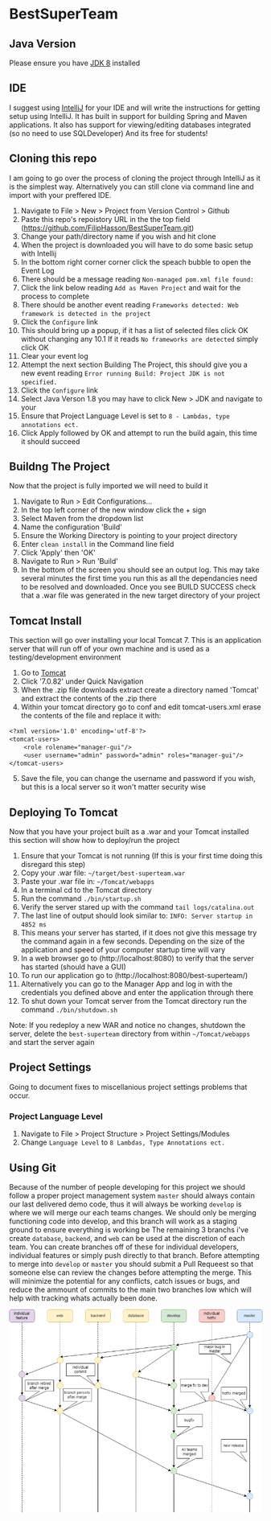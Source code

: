 # BestSuperTeam

## Java Version
Please ensure you have [JDK 8](http://www.oracle.com/technetwork/java/javase/downloads/jdk8-downloads-2133151.html) installed

## IDE
I suggest using [IntelliJ](https://www.jetbrains.com/idea/) for your IDE and will write the instructions for getting setup using IntelliJ. 
It has built in support for building Spring and Maven applications. 
It also has support for viewing/editing databases integrated (so no need to use SQLDeveloper)
And its free for students! 

## Cloning this repo
I am going to go over the process of cloning the project through IntelliJ as it is the simplest way.
Alternatively you can still clone via command line and import with your preffered IDE.

1. Navigate to File > New > Project from Version Control > Github
2. Paste this repo's repoistory URL in the the top field (https://github.com/FilipHasson/BestSuperTeam.git)
3. Change your path/directory name if you wish and hit clone
4. When the project is downloaded you will have to do some basic setup with Intellij
5. In the bottom right corner corner click the speach bubble to open the Event Log
6. There should be a message reading `Non-managed pom.xml file found:`
7. Click the link below reading `Add as Maven Project` and wait for the process to complete
8. There should be another event reading `Frameworks detected: Web framework is detected in the project`
9. Click the `Configure` link
10. This should bring up a popup, if it has a list of selected files click OK without changing any
10.1 If it reads `No frameworks are detected` simply click OK 
11. Clear your event log
12. Attempt the next section Building The Project, this should give you a new event reading `Error running Build: Project JDK is not specified.`
13. Click the `Configure` link
14. Select Java Verson 1.8 you may have to click New > JDK and navigate to your 
15. Ensure that Project Language Level is set to `8 - Lambdas, type annotations ect.`
16. Click Apply followed by OK and attempt to run the build again, this time it should succeed

## Buildng The Project
Now that the project is fully imported we will need to build it
1. Navigate to Run > Edit Configurations...
2. In the top left corner of the new window click the + sign
3. Select Maven from the dropdown list
4. Name the configuration 'Build'
5. Ensure the Working Directory is pointing to your project directory 
6. Enter `clean install` in the Command line field
7. Click 'Apply' then 'OK'
8. Navigate to Run > Run 'Build'
9. In the bottom of the screen you should see an output log. This may take several minutes the first time you run this as all the dependancies need to be resolved and downloaded. Once you see BUILD SUCCESS check that a .war file was generated in the new target directory of your project

## Tomcat Install
This section will go over installing your local Tomcat 7. 
This is an application server that will run off of your own machine and is used as a testing/development environment

1. Go to [Tomcat](https://tomcat.apache.org/download-70.cgi)
2. Click '7.0.82' under Quick Navigation
3. When the .zip file downloads extract create a directory named 'Tomcat' and extract the contents of the .zip there
4. Within your tomcat directory go to conf and edit tomcat-users.xml erase the contents of the file and replace it with:
```
<?xml version='1.0' encoding='utf-8'?>
<tomcat-users>
	<role rolename="manager-gui"/>
	<user username="admin" password="admin" roles="manager-gui"/>
</tomcat-users>
```
5. Save the file, you can change the username and password if you wish, but this is a local server so it won't matter security wise


## Deploying To Tomcat
Now that you have your project built as a .war and your Tomcat installed this section will show how to deploy/run the project
1. Ensure that your Tomcat is not running (If this is your first time doing this disregard this step)
2. Copy your .war file: `~/target/best-superteam.war`
3. Paste your .war file in: `~/Tomcat/webapps`
4. In a terminal cd to the Tomcat directory
5. Run the command `./bin/startup.sh`
6. Verify the server stared up with the command `tail logs/catalina.out`
7. The last line of output should look similar to: `INFO: Server startup in 4852 ms`
8. This means your server has started, if it does not give this message try the command again in a few seconds.
   Depending on the size of the application and speed of your computer startup time will vary
9. In a web browser go to (http://localhost:8080) to verify that the server has started (should have a GUI)
10. To run our application go to (http://localhost:8080/best-superteam/)
11. Alternatively you can go to the Manager App and log in with the credentials you defined above and enter the application through there
12. To shut down your Tomcat server from the Tomcat directory run the command `./bin/shutdown.sh`

Note: If you redeploy a new WAR and notice no changes, shutdown the server, delete the `best-superteam` directory from within `~/Tomcat/webapps` and start the server again

## Project Settings
Going to document fixes to miscellanious project settings problems that occur.
### Project Language Level
1. Navigate to File > Project Structure > Project Settings/Modules
2. Change `Language Level` to `8 Lambdas, Type Annotations ect.`

## Using Git
Because of the number of people developing for this project we should follow a proper project management system
`master` should always contain our last delivered demo code, thus it will always be working
`develop` is where we will merge our each teams changes. We should only be merging functioning code into develop, and this branch will work as a staging ground to ensure everything is working be 
The remaining 3 branchs i've create `database`, `backend`, and `web` can be used at the discretion of each team. You can create branches off of these for individual developers, individual features or simply push directly to that branch.
Before attempting to merge into `develop` or `master` you should submit a Pull Requeest so that someone else can review the changes before attempting the merge. This will minimize the potential for any conflicts, catch issues or bugs, and reduce the ammount of commits to the main two branches low which will help with tracking whats actually been done.

![](img/gitBranchFlowchart.png)

